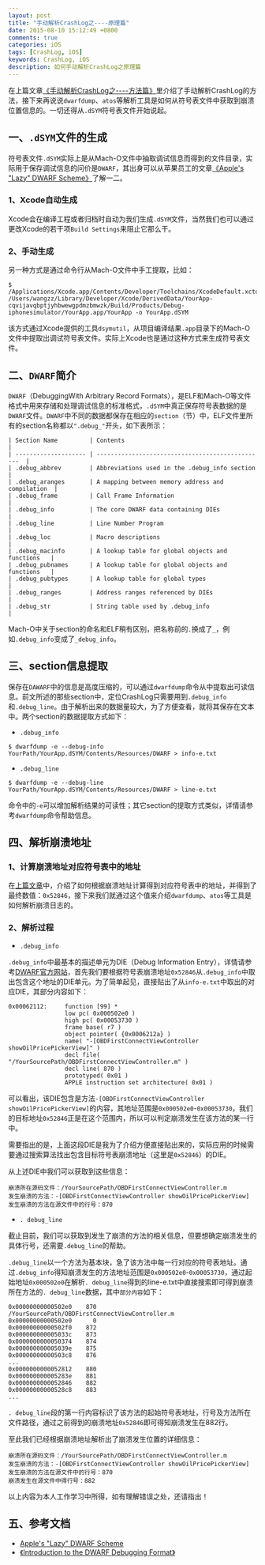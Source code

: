 ```yaml
---
layout: post
title: "手动解析CrashLog之----原理篇"
date: 2015-08-10 15:12:49 +0800
comments: true
categories: iOS
tags: [CrashLog, iOS]
keywords: CrashLog, iOS
description: 如何手动解析CrashLog之原理篇
---
```



在上篇文章[《手动解析CrashLog之----方法篇》](http://foggry.com/blog/2015/07/27/ru-he-shou-dong-jie-xi-crashlog/)里介绍了手动解析CrashLog的方法，接下来再说说`dwarfdump`、`atos`等解析工具是如何从符号表文件中获取到崩溃位置信息的。一切还得从`.dSYM`符号表文件开始说起。

## 一、`.dSYM`文件的生成
符号表文件`.dSYM`实际上是从Mach-O文件中抽取调试信息而得到的文件目录，实际用于保存调试信息的问价是`DWARF`，其出身可以从苹果员工的文章[《Apple's "Lazy" DWARF Scheme》](http://wiki.dwarfstd.org/index.php?title=Apple%27s_%22Lazy%22_DWARF_Scheme)了解一二。

### 1、Xcode自动生成

Xcode会在编译工程或者归档时自动为我们生成`.dSYM`文件，当然我们也可以通过更改Xcode的若干项`Build Settings`来阻止它那么干。

### 2、手动生成

另一种方式是通过命令行从Mach-O文件中手工提取，比如：

```
$ /Applications/Xcode.app/Contents/Developer/Toolchains/XcodeDefault.xctoolchain/usr/bin/dsymutil /Users/wangzz/Library/Developer/Xcode/DerivedData/YourApp-cqvijavqbptjyhbwewgpdmzbmwzk/Build/Products/Debug-iphonesimulator/YourApp.app/YourApp -o YourApp.dSYM
```

该方式通过Xcode提供的工具`dsymutil`，从项目编译结果`.app`目录下的Mach-O文件中提取出调试符号表文件。实际上Xcode也是通过这种方式来生成符号表文件。

<!-- more -->

## 二、`DWARF`简介

`DWARF`（DebuggingWith Arbitrary Record Formats），是ELF和Mach-O等文件格式中用来存储和处理调试信息的标准格式，`.dSYM`中真正保存符号表数据的是`DWARF`文件。`DWARF`中不同的数据都保存在相应的`section`（节）中，ELF文件里所有的section名称都以`".debug_"`开头，如下表所示：

```
| Section Name         | Contents                                          |
| -------------------- | ------------------------------------------------  |
| .debug_abbrev        | Abbreviations used in the .debug_info section     |
| .debug_aranges       | A mapping between memory address and compilation  |
| .debug_frame         | Call Frame Information                            |
| .debug_info          | The core DWARF data containing DIEs               |
| .debug_line          | Line Number Program                               |
| .debug_loc           | Macro descriptions                                |
| .debug_macinfo       | A lookup table for global objects and functions   |
| .debug_pubnames      | A lookup table for global objects and functions   | 
| .debug_pubtypes      | A lookup table for global types                   |
| .debug_ranges        | Address ranges referenced by DIEs                 |
| .debug_str           | String table used by .debug_info                  |
```

Mach-O中关于section的命名和ELF稍有区别，把名称前的`.`换成了`_`，例如`.debug_info`变成了`_debug_info`。

## 三、section信息提取

保存在`DAWARF`中的信息是高度压缩的，可以通过`dwarfdump`命令从中提取出可读信息。前文所述的那些section中，定位CrashLog只需要用到`.debug_info`和`.debug_line`。由于解析出来的数据量较大，为了方便查看，就将其保存在文本中。两个section的数据提取方式如下：

* `.debug_info`

```
$ dwarfdump -e --debug-info YourPath/YourApp.dSYM/Contents/Resources/DWARF > info-e.txt
```

* `.debug_line`
 
```
$ dwarfdump -e --debug-line YourPath/YourApp.dSYM/Contents/Resources/DWARF > line-e.txt
```

命令中的`-e`可以增加解析结果的可读性；其它section的提取方式类似，详情请参考`dwarfdump`命令帮助信息。

## 四、解析崩溃地址

### 1、计算崩溃地址对应符号表中的地址

在[上篇文章](http://foggry.com/blog/2015/07/27/ru-he-shou-dong-jie-xi-crashlog/)中，介绍了如何根据崩溃地址计算得到对应符号表中的地址，并得到了最终数值：`0x52846`，接下来我们就通过这个值来介绍`dwarfdump`、`atos`等工具是如何解析崩溃日志的。

### 2、解析过程

* `.debug_info`

`.debug_info`中最基本的描述单元为DIE（Debug Information Entry），详情请参考[DWARF官方网站](http://www.dwarfstd.org/)，首先我们要根据符号表崩溃地址`0x52846`从`.debug_info`中取出包含这个地址的DIE单元。为了简单起见，直接贴出了从`info-e.txt`中取出的对应DIE，其部分内容如下：

```
0x00062112:     function [99] *
                low pc( 0x000502e0 )
                high pc( 0x00053730 )
                frame base( r7 )
                object pointer( {0x0006212a} )
                name( "-[OBDFirstConnectViewController showOilPricePickerView]" )
                decl file( "/YourSourcePath/OBDFirstConnectViewController.m" )
                decl line( 870 )
                prototyped( 0x01 )
                APPLE instruction set architecture( 0x01 )
```

可以看出，该DIE包含是方法`-[OBDFirstConnectViewController showOilPricePickerView]`的内容，其地址范围是`0x000502e0`-`0x00053730`，我们的目标地址`0x52846`正是在这个范围内，所以可以判定崩溃发生在该方法的某一行中。

需要指出的是，上面这段DIE是我为了介绍方便直接贴出来的，实际应用的时候需要通过搜索算法找出包含目标符号表崩溃地址（这里是`0x52846`）的DIE。

从上述DIE中我们可以获取到这些信息：

```
崩溃所在源码文件：/YourSourcePath/OBDFirstConnectViewController.m
发生崩溃的方法：-[OBDFirstConnectViewController showOilPricePickerView]
发生崩溃的方法在源文件中的行号：870
```

* `. debug_line`

截止目前，我们可以获取到发生了崩溃的方法的相关信息，但要想确定崩溃发生的具体行号，还需要`.debug_line`的帮助。

`.debug_line`以一个方法为基本块，急了该方法中每一行对应的符号表地址。通过`.debug_info`得知崩溃发生的方法地址范围是`0x000502e0`-`0x00053730`，通过起始地址`0x000502e0`在解析`. debug_line`得到的line-e.txt中直接搜索即可得到崩溃所在方法的`. debug_line`数据，其中`部分内容`如下：

```
0x00000000000502e0    870 /YourSourcePath/OBDFirstConnectViewController.m
0x00000000000502e0      0
0x00000000000502f0    872
0x000000000005033c    873
0x0000000000050374    874
0x000000000005039e    875
0x00000000000503c8    876
...
0x0000000000052812    880
0x000000000005283e    881
0x0000000000052846    882
0x00000000000528c8    883
...
```

`. debug_line`段的第一行内容标识了该方法的起始符号表地址，行号及方法所在文件路径，通过之前得到的崩溃地址`0x52846`即可得知崩溃发生在882行。

至此我们已经根据崩溃地址解析出了崩溃发生位置的详细信息：

```
崩溃所在源码文件：/YourSourcePath/OBDFirstConnectViewController.m
发生崩溃的方法：-[OBDFirstConnectViewController showOilPricePickerView]
发生崩溃的方法在源文件中的行号：870
崩溃发生在源文件中得行号：882
```

以上内容为本人工作学习中所得，如有理解错误之处，还请指出！

## 五、参考文档

* [Apple's "Lazy" DWARF Scheme](http://wiki.dwarfstd.org/index.php?title=Apple%27s_%22Lazy%22_DWARF_Scheme)
* [《Introduction to the DWARF Debugging Format》](http://www.dwarfstd.org/doc/Debugging%20using%20DWARF.pdf)

